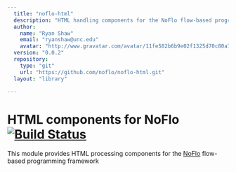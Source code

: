 ```yaml
---
  title: "noflo-html"
  description: "HTML handling components for the NoFlo flow-based programming environment"
  author: 
    name: "Ryan Shaw"
    email: "ryanshaw@unc.edu"
    avatar: "http://www.gravatar.com/avatar/11fe582b6b9e02f1325d70c80a71b026?s=23"
  version: "0.0.2"
  repository: 
    type: "git"
    url: "https://github.com/noflo/noflo-html.git"
  layout: "library"

---
```

HTML components for NoFlo [![Build Status](https://secure.travis-ci.org/noflo/noflo-html.png?branch=master)](https://travis-ci.org/noflo/noflo-html)
=========================

This module provides HTML processing components for the [NoFlo](http://noflojs.org/) flow-based programming framework

